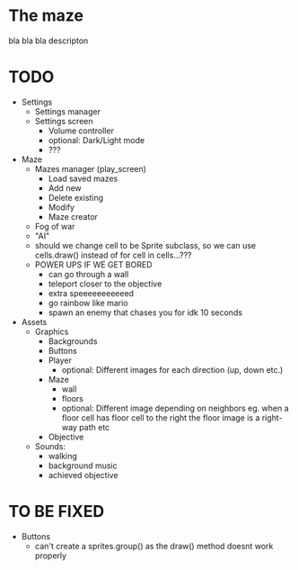 
# The maze

bla bla bla descripton

# TODO
- Settings
    - Settings manager
    - Settings screen
        - Volume controller
        - optional: Dark/Light mode 
        - ???
- Maze
    - Mazes manager (play_screen)
        - Load saved mazes
        - Add new
        - Delete existing
        - Modify
        - Maze creator
    - Fog of war
    - "AI"
    - should we change cell to be Sprite subclass, so we can use cells.draw() instead of for cell in cells...???
    - POWER UPS IF WE GET BORED
        - can go through a wall
        - teleport closer to the objective
        - extra speeeeeeeeeeed
        - go rainbow like mario
        - spawn an enemy that chases you for idk 10 seconds 
- Assets
    - Graphics
        - Backgrounds
        - Buttons
        - Player
            - optional: Different images for each direction (up, down etc.) 
        - Maze
            - wall
            - floors
            - optional: Different image depending on neighbors eg. when a floor cell has floor cell to the right the floor image is a right-way path etc
        - Objective
    - Sounds:
        - walking
        - background music
        - achieved objective

# TO BE FIXED
- Buttons
    - can't create a sprites.group() as the draw() method doesnt work properly



